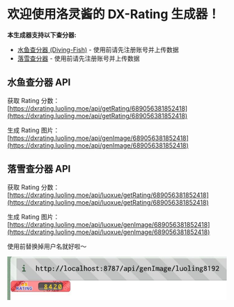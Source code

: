 # 欢迎使用洛灵酱的 DX-Rating 生成器！

**本生成器支持以下查分器:**

- [水鱼查分器 (Diving-Fish)](https://www.diving-fish.com/maimaidx/prober/) - 使用前请先注册账号并上传数据
- [落雪查分器](https://maimai.lxns.net/) - 使用前请先注册账号并上传数据

## 水鱼查分器 API

获取 Rating 分数：[https://dxrating.luoling.moe/api/getRating/689056381852418](https://dxrating.luoling.moe/api/getRating/689056381852418)

生成 Rating 图片：[https://dxrating.luoling.moe/api/genImage/689056381852418](https://dxrating.luoling.moe/api/genImage/689056381852418)

## 落雪查分器 API

获取 Rating 分数：[https://dxrating.luoling.moe/api/luoxue/getRating/689056381852418](https://dxrating.luoling.moe/api/luoxue/getRating/689056381852418)

生成 Rating 图片：[https://dxrating.luoling.moe/api/luoxue/genImage/689056381852418](https://dxrating.luoling.moe/api/luoxue/genImage/689056381852418)

使用前替换掉用户名就好啦～

![Demo](./demo.jpg)
